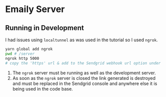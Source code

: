 # Emaily Server

## Running in Development

I had issues using `localtunnel` as was used in the tutorial so I used `ngrok`.

```sh
yarn global add ngrok
pwd # /server
ngrok http 5000
# copy the 'https' url & add to the Sendgrid webhook url option under 'click notifications'
```

1. The `ngrok` server must be running as well as the development server.
2. As soon as the `ngrok` server is closed the link generated is destroyed and must be replaced in the Sendgrid console and anywhere else it is being used in the code base.